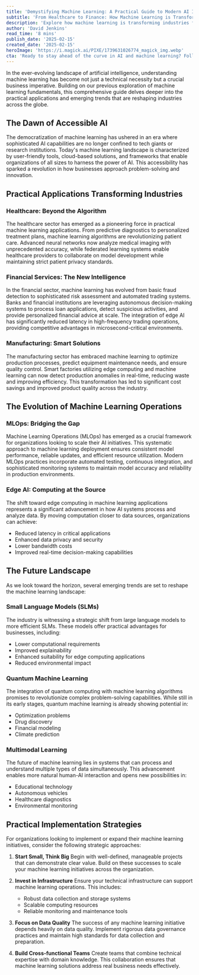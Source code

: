 ```yaml
---
title: 'Demystifying Machine Learning: A Practical Guide to Modern AI Implementation'
subtitle: 'From Healthcare to Finance: How Machine Learning is Transforming Industries'
description: 'Explore how machine learning is transforming industries from healthcare to finance, and learn practical strategies for implementing AI in your organization. This comprehensive guide covers the latest trends in MLOps, edge computing, and emerging technologies like quantum machine learning and small language models.'
author: 'David Jenkins'
read_time: '8 mins'
publish_date: '2025-02-15'
created_date: '2025-02-15'
heroImage: 'https://i.magick.ai/PIXE/1739631026774_magick_img.webp'
cta: 'Ready to stay ahead of the curve in AI and machine learning? Follow MagickAI on LinkedIn for regular insights, updates, and practical implementation strategies that can transform your business.'
---
```


In the ever-evolving landscape of artificial intelligence, understanding machine learning has become not just a technical necessity but a crucial business imperative. Building on our previous exploration of machine learning fundamentals, this comprehensive guide delves deeper into the practical applications and emerging trends that are reshaping industries across the globe.

## The Dawn of Accessible AI

The democratization of machine learning has ushered in an era where sophisticated AI capabilities are no longer confined to tech giants or research institutions. Today's machine learning landscape is characterized by user-friendly tools, cloud-based solutions, and frameworks that enable organizations of all sizes to harness the power of AI. This accessibility has sparked a revolution in how businesses approach problem-solving and innovation.

## Practical Applications Transforming Industries

### Healthcare: Beyond the Algorithm
The healthcare sector has emerged as a pioneering force in practical machine learning applications. From predictive diagnostics to personalized treatment plans, machine learning algorithms are revolutionizing patient care. Advanced neural networks now analyze medical imaging with unprecedented accuracy, while federated learning systems enable healthcare providers to collaborate on model development while maintaining strict patient privacy standards.

### Financial Services: The New Intelligence
In the financial sector, machine learning has evolved from basic fraud detection to sophisticated risk assessment and automated trading systems. Banks and financial institutions are leveraging autonomous decision-making systems to process loan applications, detect suspicious activities, and provide personalized financial advice at scale. The integration of edge AI has significantly reduced latency in high-frequency trading operations, providing competitive advantages in microsecond-critical environments.

### Manufacturing: Smart Solutions
The manufacturing sector has embraced machine learning to optimize production processes, predict equipment maintenance needs, and ensure quality control. Smart factories utilizing edge computing and machine learning can now detect production anomalies in real-time, reducing waste and improving efficiency. This transformation has led to significant cost savings and improved product quality across the industry.

## The Evolution of Machine Learning Operations

### MLOps: Bridging the Gap
Machine Learning Operations (MLOps) has emerged as a crucial framework for organizations looking to scale their AI initiatives. This systematic approach to machine learning deployment ensures consistent model performance, reliable updates, and efficient resource utilization. Modern MLOps practices incorporate automated testing, continuous integration, and sophisticated monitoring systems to maintain model accuracy and reliability in production environments.

### Edge AI: Computing at the Source
The shift toward edge computing in machine learning applications represents a significant advancement in how AI systems process and analyze data. By moving computation closer to data sources, organizations can achieve:
- Reduced latency in critical applications
- Enhanced data privacy and security
- Lower bandwidth costs
- Improved real-time decision-making capabilities

## The Future Landscape

As we look toward the horizon, several emerging trends are set to reshape the machine learning landscape:

### Small Language Models (SLMs)
The industry is witnessing a strategic shift from large language models to more efficient SLMs. These models offer practical advantages for businesses, including:
- Lower computational requirements
- Improved explainability
- Enhanced suitability for edge computing applications
- Reduced environmental impact

### Quantum Machine Learning
The integration of quantum computing with machine learning algorithms promises to revolutionize complex problem-solving capabilities. While still in its early stages, quantum machine learning is already showing potential in:
- Optimization problems
- Drug discovery
- Financial modeling
- Climate prediction

### Multimodal Learning
The future of machine learning lies in systems that can process and understand multiple types of data simultaneously. This advancement enables more natural human-AI interaction and opens new possibilities in:
- Educational technology
- Autonomous vehicles
- Healthcare diagnostics
- Environmental monitoring

## Practical Implementation Strategies

For organizations looking to implement or expand their machine learning initiatives, consider the following strategic approaches:

1. **Start Small, Think Big**
   Begin with well-defined, manageable projects that can demonstrate clear value. Build on these successes to scale your machine learning initiatives across the organization.

2. **Invest in Infrastructure**
   Ensure your technical infrastructure can support machine learning operations. This includes:
   - Robust data collection and storage systems
   - Scalable computing resources
   - Reliable monitoring and maintenance tools

3. **Focus on Data Quality**
   The success of any machine learning initiative depends heavily on data quality. Implement rigorous data governance practices and maintain high standards for data collection and preparation.

4. **Build Cross-functional Teams**
   Create teams that combine technical expertise with domain knowledge. This collaboration ensures that machine learning solutions address real business needs effectively.